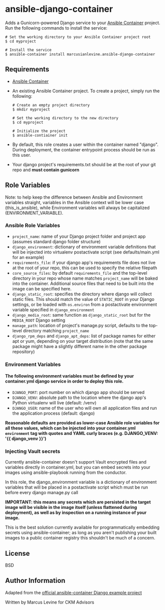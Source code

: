 # ansible-django-container

Adds a Gunicorn-powered Django service to your [Ansible Container](https://github.com/ansible/ansible-container) project. Run the following commands
to install the service:

```
# Set the working directory to your Ansible Container project root
$ cd myproject

# Install the service
$ ansible-container install marcusianlevine.ansible-django-container
```

## Requirements

- [Ansible Container](https://github.com/ansible/ansible-container)
- An existing Ansible Container project. To create a project, simply run the following:
    ```
    # Create an empty project directory
    $ mkdir myproject

    # Set the working directory to the new directory
    $ cd myproject

    # Initialize the project
    $ ansible-contiainer init
    ```

- By default, this role creates a user within the container named "django". During deployment, the container entrypoint process should be run as this user.
- Your django project's requirements.txt should be at the root of your git repo and **must contain gunicorn**

## Role Variables

Note: to help keep the difference between Ansible and Environment variables straight, variables in the Ansible context will be lower case (this_is_ansible), while Environment variables will always be capitalized (ENVIRONMENT_VARIABLE).

### Ansible Role Variables
- `project_name`: name of your Django project folder and project app (assumes standard django folder structure)
- `django_environment`: dictionary of environment variable definitions that will be injected into virtualenv postactivate script (see defaults/main.yml for an example)
- `requirements_file`: if your django app's requirements file does not live at the root of your repo, this can be used to specify the relative filepath
- `core_source_files`: by default `requirements_file` and the top-level directory in your repo whose name matches `project_name` will be baked into the container. Additional source files that need to be built into the image can be specified here.
- `django_static_root`: specifies the directory where django will collect static files. This should match the value of `STATIC_ROOT` in your Django settings, or be loaded with `os.environ` from a postactivate environment variable specified in `django_environment`
- `django_media_root`: same function as `django_static_root` but for the `MEDIA_ROOT` Django setting
- `manage_path`: location of project's manage.py script, defaults to the top-level directory matching `project_name`
- `django_rpm_deps` and `django_apt_deps`: list of package names for either apt or yum, depending on your target distribution (note that the same package might have a slightly different name in the other package repository)


### Environment Variables
#### The following environment variables must be defined by your container.yml django service in order to deploy this role.
- `DJANGO_PORT`: port number on which django app should be served
- `DJANGO_VENV`: absolute path to the location where the django app's Python virtualenv will live (default: /venv)
- `DJANGO_USER`: name of the user who will own all application files and run the application process (default: django)

**Reasonable defaults are provided as lower-case Ansible role variables for all these values, which can be injected into your container.yml `environment` tag with quotes and YAML curly braces (e.g. DJANGO_VENV: '{{ django_venv }}')**

### Injecting Vault secrets
Currently ansible-container doesn't support Vault encrypted files and variables directly in container.yml, but you can embed secrets into your images using ansible-playbook running from the conductor.

In this role, the django_environment variable is a dictionary of environment variables that will be placed in a postactivate script which must be run before every django manage.py call

**IMPORTANT: this means any secrets which are persisted in the target image will be visible in the image itself (unless flattened during deployment), as well as by inspection on a running instance of your image.**

This is the best solution currently available for programmatically embedding secrets using ansible-container; as long as you aren't publishing your built images to a public container registry this shouldn't be much of a concern.

## License

BSD

## Author Information

Adapted from the [official ansible-container Django example project](https://github.com/ansible/django-gulp-nginx)

Written by Marcus Levine for CKM Advisors
